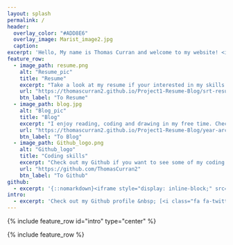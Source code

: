 ```yaml
---
layout: splash
permalink: /
header:
  overlay_color: "#ADD8E6"
  overlay_image: Marist_image2.jpg
  caption:
excerpt: 'Hello, My name is Thomas Curran and welcome to my website! <img src="/Project1-Resume-Blog/images/ProfileImage.jpg" alt="profile_pic" width="200"/><br> <a href="https://github.com/ThomasCurran2">Github</a><br> <a href="https://www.linkedin.com/in/thomas-curran-3639a2221/">Linkedin</a>'
feature_row:
  - image_path: resume.png
    alt: "Resume_pic"
    title: "Resume"
    excerpt: "Take a look at my resume if your interested in my skills and experience."
    url: "https://thomascurran2.github.io/Project1-Resume-Blog/srt-resume.html"
    btn_label: "To Resume"
  - image_path: blog.jpg
    alt: "Blog_pic"
    title: "Blog"
    excerpt: "I enjoy reading, coding and drawing in my free time. Check out my blog if you want to know more about me."
    url: "https://thomascurran2.github.io/Project1-Resume-Blog/year-archive/"
    btn_label: "To Blog"
  - image_path: Github_logo.png
    alt: "Github_logo"
    title: "Coding skills"
    excerpt: "Check out my Github if you want to see some of my coding experience."
    url: "https://github.com/ThomasCurran2"
    btn_label: "To Github"
github:
  - excerpt: '{::nomarkdown}<iframe style="display: inline-block;" src="https://ghbtns.com/github-btn.html?user=mmistakes&repo=minimal-mistakes&type=star&count=true&size=large" frameborder="0" scrolling="0" width="160px" height="30px"></iframe> <iframe style="display: inline-block;" src="https://ghbtns.com/github-btn.html?user=mmistakes&repo=minimal-mistakes&type=fork&count=true&size=large" frameborder="0" scrolling="0" width="158px" height="30px"></iframe>{:/nomarkdown}'
intro:
  - excerpt: 'Check out my Github profile &nbsp; [<i class="fa fa-twitter"></i> Github](https://github.com/ThomasCurran2)'
---
```


{% include feature_row id="intro" type="center" %}

{% include feature_row %}
